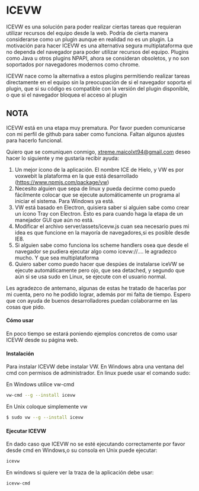 # ICEVW

ICEVW es una solución para poder realizar ciertas tareas que requieran utilizar recursos del equipo desde la web.
Podría de cierta manera considerarse como un plugin aunque en realidad no es un plugin.
La motivación para hacer ICEVW es una alternativa segura multiplataforma que no dependa del navegador para poder utilizar recursos del equipo. Plugins como Java u otros plugins NPAPI, ahora se consideran obsoletos, y no son soportados por navegadores modernos como chrome.

ICEVW nace como la alternativa a estos plugins permitiendo realizar tareas directamente en el equipo sin la preocupación de si el navegador soporta el plugin, que si su código es compatible con la versión del plugin disponible, o que si el navegador bloquea el acceso al plugin



## NOTA

ICEVW está en una etapa muy prematura. Por favor pueden comunicarse con mi perfil de github para saber como funciona.
Faltan algunos ajustes para hacerlo funcional.

Quiero que se comuniquen conmigo, xtreme.maicolxt94@gmail.com deseo hacer lo siguiente y me gustaría recibir ayuda:

1. Un mejor ícono de la aplicación. El nombre ICE de Hielo, y VW es por voxwebit la plataforma en la que está desarrollado (https://www.npmjs.com/package/vw)
2. Necesito alguien que sepa de linux y pueda decirme como puedo fácilmente colocar que se ejecute automáticamente un programa al iniciar el sistema. Para Windows ya está.
3. VW está basado en Electron, quisiera saber si alguien sabe como crear un ícono Tray con Electron. Esto es para cuando haga la etapa de un manejador GUI que aún no está.
4. Modificar el archivo server/assets/icevw.js cuan sea necesario pues mi idea es que funcione en la mayoría de navegadores,si es posible desde IE8.
5. Si alguien sabe como funciona los scheme handlers osea que desde el navegador se pudiera ejecutar algo como icevw://.... le agradezco mucho. Y que sea multiplataforma
6. Quiero saber como puedo hacer que despúes de instalarse iceVW se ejecute automáticamente pero ojo, que sea detached, y segundo que aún si se usa sudo en Linux, se ejecute con el usuario normal.

Les agradezco de antemano, algunas de estas he tratado de hacerlas por mi cuenta, pero no he podido lograr, además por mi falta de tiempo. Espero que con ayuda de buenos desarrolladores puedan colaborarme en las cosas que pido.


#### Cómo usar

En poco tiempo se estará poniendo ejemplos concretos de como usar ICEVW desde su página web.

#### Instalación

Para instalar ICEVW debe instalar VW. En Windows abra una ventana del cmd con permisos de administrador. En linux puede usar el comando sudo:


En Windows utilice vw-cmd
```sh
vw-cmd --g --install icevw
```

En Unix coloque simplemente vw
```sh
$ sudo vw --g --install icevw
```


#### Ejecutar ICEVW

En dado caso que ICEVW no se esté ejecutando correctamente por favor desde cmd en Windows,o su consola en Unix puede ejecutar:


```sh
icevw
```

En windows si quiere ver la traza de la aplicación debe usar:

```sh
icevw-cmd
```
